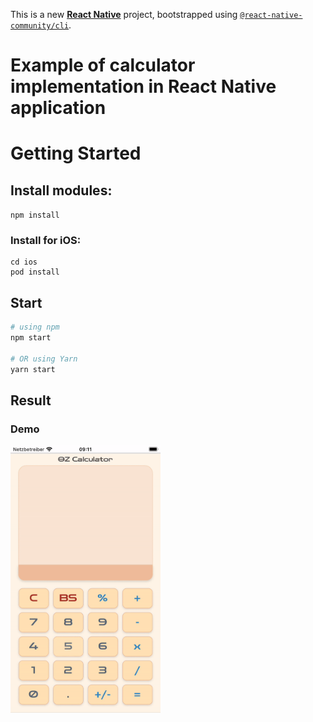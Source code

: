 This is a new [**React Native**](https://reactnative.dev) project, bootstrapped using [`@react-native-community/cli`](https://github.com/react-native-community/cli).

# Example of calculator implementation in React Native application

# Getting Started

## Install modules:

```npm install```

### Install for iOS:

```
cd ios
pod install
```

## Start

```bash
# using npm
npm start

# OR using Yarn
yarn start
```
## Result

### Demo

<img src="https://github.com/zahoruiko/React-Native-Calculator/blob/main/appImages/video.gif" width="240" />

